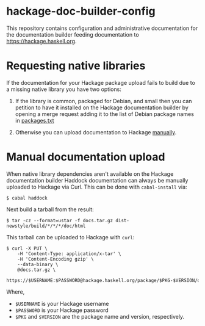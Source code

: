 # hackage-doc-builder-config

This repository contains configuration and administrative documentation for the
documentation builder feeding documentation to <https://hackage.haskell.org>.

# Requesting native libraries

If the documentation for your Hackage package upload fails to build due to a
missing native library you have two options:

 1. If the library is common, packaged for Debian, and small then you can
    petition to have it installed on the Hackage documentation builder by opening a
    merge request adding it to the list of Debian package names in
    [packages.txt](packages.txt) 
  
 2. Otherwise you can upload documentation to Hackage [manually](#manual-upload).


# Manual documentation upload

When native library dependencies aren't available on the Hackage documentation
builder Haddock documentation can always be manually uploaded to Hackage via
Curl. This can be done with `cabal-install` via:
```
$ cabal haddock
```
Next build a tarball from the result:
```
$ tar -cz --format=ustar -f docs.tar.gz dist-newstyle/build/*/*/*/doc/html
```
This tarball can be uploaded to Hackage with `curl`:
```
$ curl -X PUT \
    -H 'Content-Type: application/x-tar' \
    -H 'Content-Encoding gzip' \
    --data-binary \
    @docs.tar.gz \
    https://$USERNAME:$PASSWORD@hackage.haskell.org/package/$PKG-$VERSION/docs
```
Where,
 * `$USERNAME` is your Hackage username
 * `$PASSWORD` is your Hackage password
 * `$PKG` and `$VERSION` are the package name and version, respectively.
